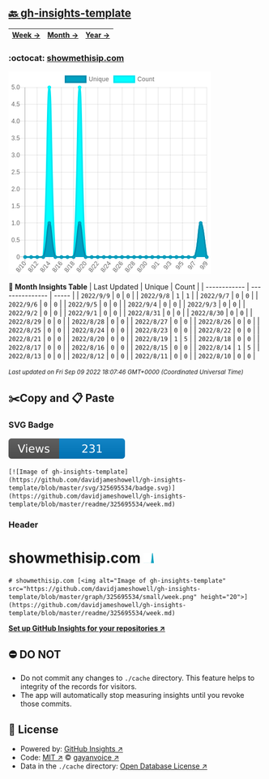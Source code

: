 ## [🔙 gh-insights-template](https://github.com/davidjameshowell/gh-insights-template)
| [**Week →**](https://github.com/davidjameshowell/gh-insights-template/blob/master/readme/325695534/week.md) | [**Month →**](https://github.com/davidjameshowell/gh-insights-template/blob/master/readme/325695534/month.md) | [**Year →**](https://github.com/davidjameshowell/gh-insights-template/blob/master/readme/325695534/year.md) |
 | ------------ | --------------- | ----- |

### :octocat: [showmethisip.com](https://github.com/davidjameshowell/showmethisip.com)
![Image of gh-insights-template](https://github.com/davidjameshowell/gh-insights-template/blob/master/graph/325695534/large/month.png)

**:calendar: Month Insights Table**
| Last Updated | Unique | Count |
 | ------------ | --------------- | ----- |
 | `2022/9/9` |  `0` | `0` |
 | `2022/9/8` |  `1` | `1` |
 | `2022/9/7` |  `0` | `0` |
 | `2022/9/6` |  `0` | `0` |
 | `2022/9/5` |  `0` | `0` |
 | `2022/9/4` |  `0` | `0` |
 | `2022/9/3` |  `0` | `0` |
 | `2022/9/2` |  `0` | `0` |
 | `2022/9/1` |  `0` | `0` |
 | `2022/8/31` |  `0` | `0` |
 | `2022/8/30` |  `0` | `0` |
 | `2022/8/29` |  `0` | `0` |
 | `2022/8/28` |  `0` | `0` |
 | `2022/8/27` |  `0` | `0` |
 | `2022/8/26` |  `0` | `0` |
 | `2022/8/25` |  `0` | `0` |
 | `2022/8/24` |  `0` | `0` |
 | `2022/8/23` |  `0` | `0` |
 | `2022/8/22` |  `0` | `0` |
 | `2022/8/21` |  `0` | `0` |
 | `2022/8/20` |  `0` | `0` |
 | `2022/8/19` |  `1` | `5` |
 | `2022/8/18` |  `0` | `0` |
 | `2022/8/17` |  `0` | `0` |
 | `2022/8/16` |  `0` | `0` |
 | `2022/8/15` |  `0` | `0` |
 | `2022/8/14` |  `1` | `5` |
 | `2022/8/13` |  `0` | `0` |
 | `2022/8/12` |  `0` | `0` |
 | `2022/8/11` |  `0` | `0` |
 | `2022/8/10` |  `0` | `0` |

<small><i>Last updated on Fri Sep 09 2022 18:07:46 GMT+0000 (Coordinated Universal Time)</i></small>

## ✂️Copy and 📋 Paste
### SVG Badge
[![Image of gh-insights-template](https://github.com/davidjameshowell/gh-insights-template/blob/master/svg/325695534/badge.svg)](https://github.com/davidjameshowell/gh-insights-template/blob/master/readme/325695534/week.md)
```readme
[![Image of gh-insights-template](https://github.com/davidjameshowell/gh-insights-template/blob/master/svg/325695534/badge.svg)](https://github.com/davidjameshowell/gh-insights-template/blob/master/readme/325695534/week.md)
```
### Header
# showmethisip.com [<img alt="Image of gh-insights-template" src="https://github.com/davidjameshowell/gh-insights-template/blob/master/graph/325695534/small/week.png" height="20">](https://github.com/davidjameshowell/gh-insights-template/blob/master/readme/325695534/week.md)
```readme
# showmethisip.com [<img alt="Image of gh-insights-template" src="https://github.com/davidjameshowell/gh-insights-template/blob/master/graph/325695534/small/week.png" height="20">](https://github.com/davidjameshowell/gh-insights-template/blob/master/readme/325695534/week.md)
```
[**Set up GitHub Insights for your repositories ↗️**](https://github.com/gayanvoice/github-insights)
## ⛔ DO NOT
- Do not commit any changes to `./cache` directory. This feature helps to integrity of the records for visitors.
- The app will automatically stop measuring insights until you revoke those commits.
## 📄 License
- Powered by: [GitHub Insights ↗️](https://github.com/gayanvoice/github-insights)
- Code: [MIT ↗️](./LICENSE) © [gayanvoice ↗️](https://github.com/gayanvoice)
- Data in the `./cache` directory: [Open Database License ↗️](https://opendatacommons.org/licenses/odbl/1-0/)